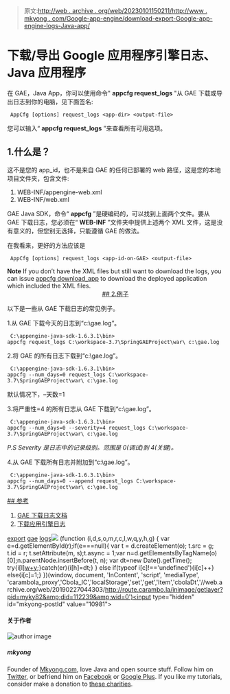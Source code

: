 > 原文:[http://web . archive . org/web/20230101150211/http://www . mkyong . com/Google-app-engine/download-export-Google-app-engine-logs-Java-app/](http://web.archive.org/web/20230101150211/http://www.mkyong.com/google-app-engine/download-export-google-app-engine-logs-java-app/)

# 下载/导出 Google 应用程序引擎日志、Java 应用程序

在 GAE，Java App，你可以使用命令" **appcfg request_logs** "从 GAE 下载或导出日志到你的电脑，见下面签名:

```
 AppCfg [options] request_logs <app-dir> <output-file> 
```

您可以输入“ **appcfg request_logs** ”来查看所有可用选项。

## 1.什么是<app-dir>？</app-dir>

这不是您的 app_id，也不是来自 GAE 的任何已部署的 web 路径，这是您的本地项目文件夹，包含文件:

1.  WEB-INF/appengine-web.xml
2.  WEB-INF/web.xml

GAE Java SDK，命令“ **appcfg** ”是硬编码的，可以找到上面两个文件。要从 GAE 下载日志，您必须在“ **WEB-INF** ”文件夹中提供上述两个 XML 文件，这是没有意义的，但您别无选择，只能遵循 GAE 的做法。

在我看来，更好的方法应该是

```
 AppCfg [options] request_logs <app-id-on-GAE> <output-file> 
```

**Note**
If you don’t have the XML files but still want to download the logs, you can issue [appcfg download_app](http://web.archive.org/web/20190227044303/http://www.mkyong.com/google-app-engine/download-uploaded-application-from-google-app-engine-gae/) to download the deployed application which included the XML files. <ins class="adsbygoogle" style="display:block; text-align:center;" data-ad-format="fluid" data-ad-layout="in-article" data-ad-client="ca-pub-2836379775501347" data-ad-slot="6894224149">## 2.例子

以下是一些从 GAE 下载日志的常见例子。

1.从 GAE 下载今天的日志到“c:\gae.log”。

```
 C:\appengine-java-sdk-1.6.3.1\bin> 
appcfg request_logs C:\workspace-3.7\SpringGAEProject\war\ c:\gae.log 
```

2.将 GAE 的所有日志下载到“c:\gae.log”。

```
 C:\appengine-java-sdk-1.6.3.1\bin>
appcfg --num_days=0 request_logs C:\workspace-3.7\SpringGAEProject\war\ c:\gae.log 
```

默认情况下，–天数=1

3.将严重性=4 的所有日志从 GAE 下载到“c:\gae.log”。

```
 C:\appengine-java-sdk-1.6.3.1\bin>
appcfg --num_days=0 --severity=4 request_logs C:\workspace-3.7\SpringGAEProject\war\ c:\gae.log 
```

*P.S Severity 是日志中的记录级别。范围是 0(调试)到 4(关键)。*

4.从 GAE 下载所有日志并附加到“c:\gae.log”。

```
 C:\appengine-java-sdk-1.6.3.1\bin>
appcfg --num_days=0 --append request_logs C:\workspace-3.7\SpringGAEProject\war\ c:\gae.log 
```

 <ins class="adsbygoogle" style="display:block" data-ad-client="ca-pub-2836379775501347" data-ad-slot="8821506761" data-ad-format="auto" data-ad-region="mkyongregion">## 参考

1.  [GAE 下载日志文档](http://web.archive.org/web/20190227044303/https://developers.google.com/appengine/docs/java/tools/uploadinganapp#Downloading_Logs)
2.  [下载应用引擎日志](http://web.archive.org/web/20190227044303/http://blog.dantup.com/2009/12/downloadingexporting-app-engine-logs.html)

[export](http://web.archive.org/web/20190227044303/http://www.mkyong.com/tag/export/) [gae](http://web.archive.org/web/20190227044303/http://www.mkyong.com/tag/gae/) [logs](http://web.archive.org/web/20190227044303/http://www.mkyong.com/tag/logs/)</ins></ins>![](../Images/733812c53a4bc3d42da710a79ad66d54.png) (function (i,d,s,o,m,r,c,l,w,q,y,h,g) { var e=d.getElementById(r);if(e===null){ var t = d.createElement(o); t.src = g; t.id = r; t.setAttribute(m, s);t.async = 1;var n=d.getElementsByTagName(o)[0];n.parentNode.insertBefore(t, n); var dt=new Date().getTime(); try{i[l][w+y](h,i[l][q+y](h)+'&amp;'+dt);}catch(er){i[h]=dt;} } else if(typeof i[c]!=='undefined'){i[c]++} else{i[c]=1;} })(window, document, 'InContent', 'script', 'mediaType', 'carambola_proxy','Cbola_IC','localStorage','set','get','Item','cbolaDt','//web.archive.org/web/20190227044303/http://route.carambo.la/inimage/getlayer?pid=myky82&amp;did=112239&amp;wid=0')<input type="hidden" id="mkyong-postId" value="10981">

#### 关于作者

![author image](../Images/e334b0fd913e0d94f9c7e36d965c36da.png)

##### mkyong

Founder of [Mkyong.com](http://web.archive.org/web/20190227044303/http://mkyong.com/), love Java and open source stuff. Follow him on [Twitter](http://web.archive.org/web/20190227044303/https://twitter.com/mkyong), or befriend him on [Facebook](http://web.archive.org/web/20190227044303/http://www.facebook.com/java.tutorial) or [Google Plus](http://web.archive.org/web/20190227044303/https://plus.google.com/110948163568945735692?rel=author). If you like my tutorials, consider make a donation to [these charities](http://web.archive.org/web/20190227044303/http://www.mkyong.com/blog/donate-to-charity/).